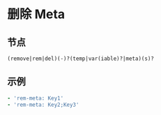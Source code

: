 # 删除 Meta

## 节点

```text
(remove|rem|del)(-)?(temp|var(iable)?|meta)(s)?
```

## 示例

```yaml
- 'rem-meta: Key1'
- 'rem-meta: Key2;Key3'
```

